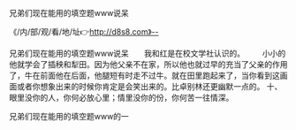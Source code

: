 兄弟们现在能用的填空题www说呆

《/内/部/观/看/地/址👉http://d8s8.com》--

兄弟们现在能用的填空题www说呆　　我和红是在校文学社认识的。
　　小小的他就学会了插秧和犁田。因为他父亲不在家，所以他也就过早的充当了父亲的作用了，牛在前面他在后面，他腿短有时走不过牛。就在田里跑起来了，当你看到这画面或者你想象出来的时候你肯定是会笑出来的。比卓别林还更幽默一点的。
	十、眼里没你的人，你何必放心里；情里没你的份，你何苦一往情深。





兄弟们现在能用的填空题www的一
